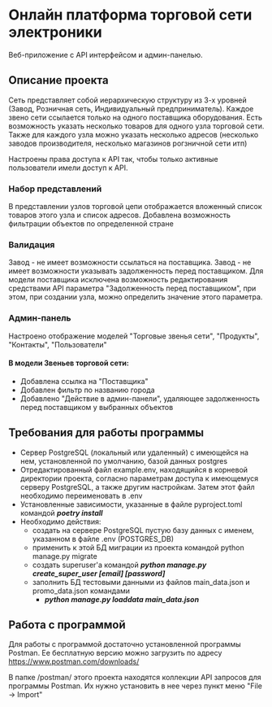 # Онлайн платформа торговой сети электроники
Веб-приложение с API интерфейсом и админ-панелью.

## Описание проекта
Сеть представляет собой иерархическую структуру из 3-х уровней (Завод, Розничная сеть, Индивидуальный предприниматель).
Каждое звено сети ссылается только на одного поставщика оборудования.
Есть возможность указать несколько товаров для одного узла торговой сети. Также для каждого узла можно указать несколько адресов (несколько заводов производителя, несколько магазинов рогзничной сети итп)

Настроены права доступа к API так, чтобы только активные пользователи имели доступ к API.

### Набор представлений
В представлении узлов торговой цепи отображается вложенный список товаров этого узла и список адресов.
Добавлена возможность фильтрации объектов по определенной стране

### Валидация
Завод - не имеет возможности ссылаться на поставщика.
Завод - не имеет возможности указывать задолженность перед поставщиком.
Для модели поставщика исключена возможность редактирования средствами API параметра "Задолженность перед поставщиком", при этом, при создании узла, можно определить значение этого параметра. 

### Админ-панель
Настроено отображение моделей "Торговые звенья сети", "Продукты", "Контакты", "Пользователи"

#### В модели Звеньев торговой сети:
- Добавлена ссылка на "Поставщика"
- Добавлен фильтр по названию города
- Добавлено "Действие в админ-панели", удаляющее задолженность перед поставщиком у выбранных объектов


## Требования для работы программы
- Сервер PostgreSQL (локальный или удаленный) с имеющейся на нем, установленной по умолчанию, базой данных postgres
- Отредактированный файл example.env, находящийся в корневой директории проекта, согласно параметрам доступа к
имеющемуся серверу PostgreSQL, а также другим настройкам. Затем этот файл необходимо переименовать в .env
- Установленные зависимости, указанные в файле pyproject.toml командой ***poetry install***
- Необходимо действия:
  - создать на сервере PostgreSQL пустую базу данных с именем, указанном в файле .env (POSTGRES_DB)
  - применить к этой БД миграции из проекта командой python manage.py migrate
  - создать superuser'а командой ***python manage.py create_super_user [email] [password]***
  - заполнить БД тестовыми данными из файлов main_data.json и promo_data.json командами
    - ***python manage.py loaddata main_data.json***
    
## Работа с программой
Для работы с программой достаточно установленной программы Postman. Ее бесплатную версию можно загрузить по адресу https://www.postman.com/downloads/

В папке /postman/ этого проекта находятся коллекции API запросов для программы Postman. Их нужно установить в нее через пункт меню "File -> Import" 
